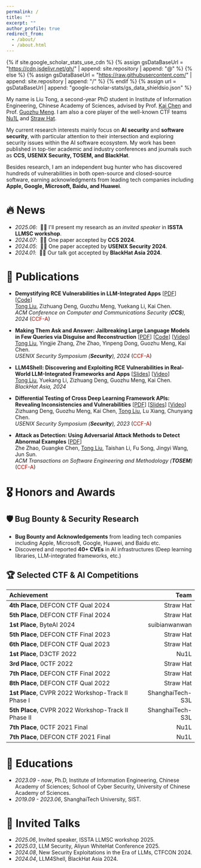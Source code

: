 ```yaml
---
permalink: /
title: ""
excerpt: ""
author_profile: true
redirect_from: 
  - /about/
  - /about.html
---
```


{% if site.google_scholar_stats_use_cdn %}
{% assign gsDataBaseUrl = "https://cdn.jsdelivr.net/gh/" | append: site.repository | append: "@" %}
{% else %}
{% assign gsDataBaseUrl = "https://raw.githubusercontent.com/" | append: site.repository | append: "/" %}
{% endif %}
{% assign url = gsDataBaseUrl | append: "google-scholar-stats/gs_data_shieldsio.json" %}

<span class='anchor' id='about-me'></span>

My name is Liu Tong, a second-year PhD student in Institute of Information Engineering, Chinese Academy of Sciences, advised by Prof. [Kai Chen](https://kaichen.org) and Prof. [Guozhu Meng](https://people.ucas.ac.cn/~gzmeng). I am also a core player of the well-known CTF teams [Nu1L](https://www.nu1l.com) and [Straw Hat](https://strawhat.team).

My current research interests mainly focus on **AI security** and **software security**, with particular attention to their intersection and exploring security issues within the AI software ecosystem. My work has been published in top-tier academic and industry conferences and journals such as **CCS, USENIX Security, TOSEM, and BlackHat**.

Besides research, I am an independent bug hunter who has discovered hundreds of vulnerabilities in both open-source and closed-source software, earning acknowledgments from leading tech companies including **Apple, Google, Microsoft, Baidu, and Huawei**.


# 🔥 News
- *2025.06*: &nbsp;🎉🎉 I'll present my research as an *invited speaker* in **ISSTA LLMSC workshop**. 
- *2024.07*: &nbsp;🎉🎉 One paper accepted by **CCS 2024**. 
- *2024.05*: &nbsp;🎉🎉 One paper accepted by **USENIX Security 2024**. 
- *2024.01*: &nbsp;🎉🎉 Our talk got accepted by **BlackHat Asia 2024**. 

# 📝 Publications 

- **Demystifying RCE Vulnerabilities in LLM-Integrated Apps**  [[PDF](/papers/LLMSmith-CCS.pdf)] [[Code](https://github.com/LLMSmith/LLMSmith)]  
  <u>Tong Liu</u>, Zizhuang Deng, Guozhu Meng, Yuekang Li, Kai Chen.  
  *ACM Conference on Computer and Communications Security (**CCS**), 2024* (<span style="color:#B00C00">CCF-A</span>)   

- **Making Them Ask and Answer: Jailbreaking Large Language Models in Few Queries via Disguise and Reconstruction**  [[PDF](/papers/usenixsecurity24-liu-tong-3.pdf)] [[Code](https://github.com/LLM-DRA/DRA)] [[Video](https://www.youtube.com/watch?v=_hXBL_Wj_RM&t=3s)]  
  <u>Tong Liu</u>, Yingjie Zhang, Zhe Zhao, Yinpeng Dong, Guozhu Meng, Kai Chen.  
  *USENIX Security Symposium (**Security**), 2024* (<span style="color:#B00C00">CCF-A</span>)   

- **LLM4Shell: Discovering and Exploiting RCE Vulnerabilities in Real-World LLM-Integrated Frameworks and Apps**  [[Slides](/papers/bh-asia-2024-llm4shell-2.pdf)] [[Video](https://www.youtube.com/watch?v=LcLrG_4i19E)]  
  <u>Tong Liu</u>, Yuekang Li, Zizhuang Deng, Guozhu Meng, Kai Chen.  
  *BlackHat Asia, 2024*

- **Differential Testing of Cross Deep Learning Framework APIs: Revealing Inconsistencies and Vulnerabilities**  [[PDF](https://www.usenix.org/system/files/usenixsecurity23-deng-zizhuang.pdf)] [[Slides](https://www.usenix.org/system/files/sec23_slides_deng-zizhuang.pdf)] [[Video](https://www.youtube.com/watch?v=-Nh8eu9bVGw)]  
  Zizhuang Deng, Guozhu Meng, Kai Chen, <u>Tong Liu</u>, Lu Xiang, Chunyang Chen.  
  *USENIX Security Symposium (**Security**), 2023* (<span style="color:#B00C00">CCF-A</span>)

- **Attack as Detection: Using Adversarial Attack Methods to Detect Abnormal Examples**  [[PDF](/papers/TOSEM23)]  
  Zhe Zhao, Guangke Chen, <u>Tong Liu</u>, Taishan Li, Fu Song, Jingyi Wang, Jun Sun.  
  *ACM Transactions on Software Engineering and Methodology (**TOSEM**)* (<span style="color:#B00C00">CCF-A</span>)

# 🎖 Honors and Awards

## 🛡️ Bug Bounty & Security Research
- **Bug Bounty and Acknowledgements** from leading tech companies including Apple, Microsoft, Google, Huawei, and Baidu etc.
- Discovered and reported **40+ CVEs** in AI infrastructures (Deep learning libraries, LLM-integrated frameworks, etc.)

## 🏆 Selected CTF & AI Competitions

| Achievement | Team |
|:------------|-----:|
| **4th Place**, DEFCON CTF Qual 2024 |  Straw Hat |
| **5th Place**, DEFCON CTF Final 2024 |  Straw Hat |
| **1st Place**, ByteAI 2024 |  suibianwanwan |
| **5th Place**, DEFCON CTF Final 2023 |  Straw Hat |
| **6th Place**, DEFCON CTF Qual 2023 |  Straw Hat |
| **1st Place**, D3CTF 2022 |  Nu1L |
| **3rd Place**, 0CTF 2022 |  Straw Hat |
| **7th Place**, DEFCON CTF Final 2022 |  Straw Hat |
| **8th Place**, DEFCON CTF Qual 2022 |  Straw Hat |
| **1st Place**, CVPR 2022 Workshop-Track II Phase I |  ShanghaiTech-S3L |
| **5th Place**, CVPR 2022 Workshop-Track II Phase II |  ShanghaiTech-S3L |
| **7th Place**, 0CTF 2021 Final |  Nu1L |
| **7th Place**, DEFCON CTF 2021 Final |  Nu1L |

# 📖 Educations
- *2023.09 - now*, Ph.D, Institute of Information Engineering, Chinese Academy of Sciences; School of Cyber Security, University of Chinese Academy of Sciences.
- *2019.09 - 2023.06*, ShanghaiTech University, SIST. 

# 💬 Invited Talks
- *2025.06*, Invited speaker, ISSTA LLMSC workshop 2025.
- *2025.03*, LLM Security, Aliyun WhiteHat Conference 2025.
- *2024.08*, New Security Exploitations in the Era of LLMs, CTFCON 2024.
- *2024.04*, LLM4Shell, BlackHat Asia 2024. 
